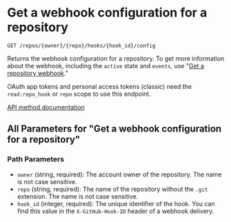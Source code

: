 # Get a webhook configuration for a repository

`GET /repos/{owner}/{repo}/hooks/{hook_id}/config`

Returns the webhook configuration for a repository. To get more information about the webhook, including the `active` state and `events`, use "[Get a repository webhook](/rest/webhooks/repos#get-a-repository-webhook)."

OAuth app tokens and personal access tokens (classic) need the `read:repo_hook` or `repo` scope to use this endpoint.

[API method documentation](https://docs.github.com/rest/repos/webhooks#get-a-webhook-configuration-for-a-repository)

## All Parameters for "Get a webhook configuration for a repository"

### Path Parameters

- `owner` (string, required): The account owner of the repository. The name is not case sensitive.
- `repo` (string, required): The name of the repository without the `.git` extension. The name is not case sensitive.
- `hook_id` (integer, required): The unique identifier of the hook. You can find this value in the `X-GitHub-Hook-ID` header of a webhook delivery.